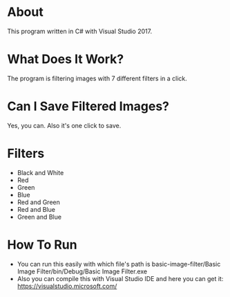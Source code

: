# About
This program written in C# with Visual Studio 2017. 

# What Does It Work?
The program is filtering images with 7 different filters in a click.

# Can I Save Filtered Images?
Yes, you can. Also it's one click to save.

# Filters
* Black and White
* Red
* Green
* Blue
* Red and Green
* Red and Blue
* Green and Blue

# How To Run
* You can run this easily with which file's path is basic-image-filter/Basic Image Filter/bin/Debug/Basic Image Filter.exe
* Also you can compile this with Visual Studio IDE and here you can get it: https://visualstudio.microsoft.com/
